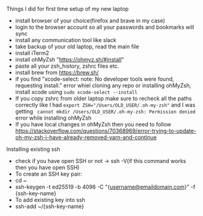 Things I did for first time setup of my new laptop

- install browser of your choice(firefox and brave in my case)
- login to the browser account so all your passwords and bookmarks will sync
- install any communication tool like slack
- take backup of your old laptop, read the main file
- install iTerm2
- install ohMyZsh "https://ohmyz.sh/#install"
- paste all your zsh_history, zshrc files etc.
- install brew from https://brew.sh/
- if you find "xcode-select: note: No developer tools were found, requesting install." error whiel cloning any repo or installing ohMyZsh, install xcode using `sudo xcode-select --install`
- If you copy zshrc from older laptop make sure to recheck all the paths correctly like I had `export ZSH="/Users/OLD_USER/.oh-my-zsh"` and I was getting ` cannot mkdir /Users/OLD_USER/.oh-my-zsh: Permission denied` error while installing ohMyZsh
- If you have local changes in ohMyZsh then you need to follow https://stackoverflow.com/questions/70368969/error-trying-to-update-oh-my-zsh-i-have-already-removed-yarn-and-continue

Installing existing ssh
- check if you have open SSH or not -> ssh -V(if this command works then you have open SSH)
- To create an SSH key pair:
-   cd ~
-   ssh-keygen -t ed25519 -b 4096 -C "{username@emaildomain.com}" -f {ssh-key-name}
- To add existing key into ssh
-   ssh-add ~/{ssh-key-name}



